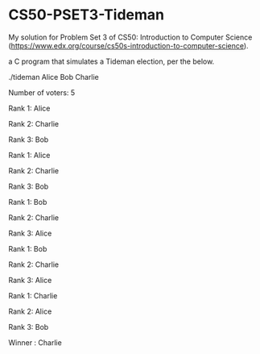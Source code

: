 # CS50-PSET3-Tideman

My solution for Problem Set 3 of CS50: Introduction to Computer Science (https://www.edx.org/course/cs50s-introduction-to-computer-science).

a C program that simulates a Tideman election, per the below.


./tideman Alice Bob Charlie

Number of voters: 5

Rank 1: Alice
  
Rank 2: Charlie
  
Rank 3: Bob




Rank 1: Alice
  
Rank 2: Charlie
  
Rank 3: Bob




Rank 1: Bob

Rank 2: Charlie

Rank 3: Alice



Rank 1: Bob

Rank 2: Charlie

Rank 3: Alice



Rank 1: Charlie

Rank 2: Alice

Rank 3: Bob



Winner : Charlie

